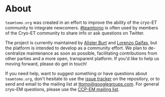 # About

`teamtomo.org` was created in an effort to improve the ability of the cryo-ET community to integrate newcomers. [#teamtomo](https://twitter.com/hashtag/teamtomo) is often used by members of the Cryo-ET community to share info or ask questions on Twitter.

The project is currently maintained by [Alister Burt](https://twitter.com/AlisterBurt) and [Lorenzo Gaifas](https://twitter.com/brisvag/), but the platform is intended to develop as a community effort. We plan to de-centralize maintenance as soon as possible, facilitating contributions from other parties and a more open, transparent platform. If you'd like to help us moving forward, please do get in touch!

If you need help, want to suggest something or have questions about `teamtomo.org`, don't hesitate to use the 
[issue tracker](https://github.com/teamtomo/teamtomo.github.io/issues) 
on the repository, or to send and email to the mailing list at 
[ttomo@googlegroups.com](mailto:ttomo@googlegroups.com).
For general cryo-EM questions, please use the 
[CCP-EM mailing list](https://www.jiscmail.ac.uk/cgi-bin/webadmin?A0=CCPEM).
